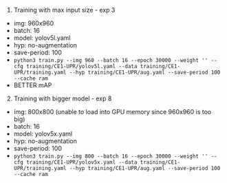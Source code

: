 1. Training with max input size - exp 3
  - img: 960x960
  - batch: 16
  - model: yolov5l.yaml
  - hyp: no-augmentation
  - save-period: 100
  - `python3 train.py --img 960 --batch 16 --epoch 30000 --weight '' --cfg training/CE1-UPR/yolov5l.yaml --data training/CE1-UPR/training.yaml --hyp training/CE1-UPR/aug.yaml --save-period 100 --cache ram`
  - BETTER mAP

2. Training with bigger model - exp 8
  - img: 800x800 (unable to load into GPU memory since 960x960 is too big)
  - batch: 16
  - model: yolov5x.yaml
  - hyp: no-augmentation
  - save-period: 100
  - `python3 train.py --img 800 --batch 16 --epoch 30000 --weight '' --cfg training/CE1-UPR/yolov5x.yaml --data training/CE1-UPR/training.yaml --hyp training/CE1-UPR/aug.yaml --save-period 100 --cache ram`
